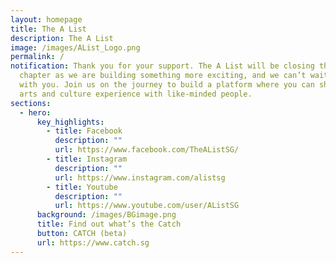 ```yaml
---
layout: homepage
title: The A List
description: The A List
image: /images/AList_Logo.png
permalink: /
notification: Thank you for your support. The A List will be closing this
  chapter as we are building something more exciting, and we can’t wait to share
  with you. Join us on the journey to build a platform where you can share your
  arts and culture experience with like-minded people.
sections:
  - hero:
      key_highlights:
        - title: Facebook
          description: ""
          url: https://www.facebook.com/TheAListSG/
        - title: Instagram
          description: ""
          url: https://www.instagram.com/alistsg
        - title: Youtube
          description: ""
          url: https://www.youtube.com/user/AListSG
      background: /images/BGimage.png
      title: Find out what’s the Catch
      button: CATCH (beta)
      url: https://www.catch.sg
---
```

